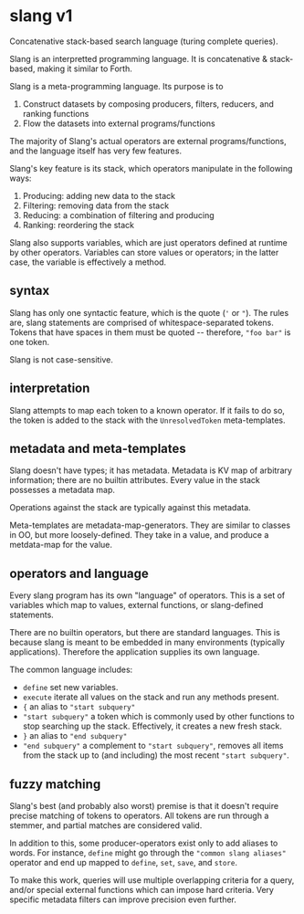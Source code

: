 # slang v1

Concatenative stack-based search language (turing complete queries).

Slang is an interpretted programming language.
It is concatenative & stack-based, making it similar to Forth.

Slang is a meta-programming language.
Its purpose is to
 1. Construct datasets by composing producers, filters, reducers, and ranking functions
 2. Flow the datasets into external programs/functions

The majority of Slang's actual operators are external programs/functions,
and the language itself has very few features.

Slang's key feature is its stack, which operators manipulate in the following ways:

 1. Producing: adding new data to the stack
 2. Filtering: removing data from the stack
 3. Reducing: a combination of filtering and producing
 4. Ranking: reordering the stack

Slang also supports variables, which are just operators defined at runtime by other operators.
Variables can store values or operators; in the latter case, the variable is effectively a method.

## syntax

Slang has only one syntactic feature, which is the quote (`'` or `"`).
The rules are, slang statements are comprised of whitespace-separated tokens.
Tokens that have spaces in them must be quoted -- therefore, `"foo bar"` is one token.

Slang is not case-sensitive.

## interpretation

Slang attempts to map each token to a known operator.
If it fails to do so, the token is added to the stack with the `UnresolvedToken` meta-templates.

## metadata and meta-templates

Slang doesn't have types; it has metadata.
Metadata is KV map of arbitrary information; there are no builtin attributes.
Every value in the stack possesses a metadata map.

Operations against the stack are typically against this metadata.

Meta-templates are metadata-map-generators.
They are similar to classes in OO, but more loosely-defined.
They take in a value, and produce a metdata-map for the value.

## operators and language

Every slang program has its own "language" of operators.
This is a set of variables which map to values, external functions, or slang-defined statements.

There are no builtin operators, but there are standard languages.
This is because slang is meant to be embedded in many environments (typically applications).
Therefore the application supplies its own language.

The common language includes:
 - `define` set new variables.
 - `execute` iterate all values on the stack and run any methods present.
 - `{` an alias to `"start subquery"`
 - `"start subquery"` a token which is commonly used by other functions to stop searching up the stack. Effectively, it creates a new fresh stack.
 - `}` an alias to `"end subquery"`
 - `"end subquery"` a complement to `"start subquery"`, removes all items from the stack up to (and including) the most recent `"start subquery"`.

## fuzzy matching

Slang's best (and probably also worst) premise is that it doesn't require precise matching of tokens to operators.
All tokens are run through a stemmer, and partial matches are considered valid.

In addition to this, some producer-operators exist only to add aliases to words.
For instance, `define` might go through the `"common slang aliases"` operator and end up mapped to `define`, `set`, `save`, and `store`.

To make this work, queries will use multiple overlapping criteria for a query, and/or special external functions which can impose hard criteria.
Very specific metadata filters can improve precision even further.

